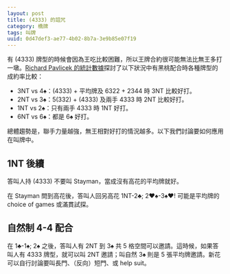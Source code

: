 ```yaml
---
layout: post
title: (4333) 的詛咒
category: 橋牌
tags: 叫牌
uuid: 0d47def3-ae77-4b02-8b7a-3e9b85e07f19
---
```

有 (4333) 牌型的時候會因為王吃比較困難，所以王牌合約很可能無法比無王多打一墩。[Richard Pavlicek 的統計數據][rpb]探討了以下狀況中有黑桃配合時各種牌型的成約率比較：

[rpb]: http://www.rpbridge.net/8j05.htm

- 3NT vs 4♠：(4333) + 平均牌及 6322 + 2344 時 3NT 比較好打。
- 2NT vs 3♠：5(332) + (4333) 及兩手 4333 時 2NT 比較好打。
- 1NT vs 2♠：只有兩手 4333 時 1NT 好打。
- 6NT vs 6♠：都是 6♠ 好打。

總體趨勢是，聯手力量越強，無王相對好打的情況越多。以下我們討論要如何應用在叫牌中。

1NT 後續
--------
答叫人持 (4333) 不要叫 Stayman，當成沒有高花的平均牌就好。

在 Stayman 問到高花後，答叫人回另高花 1NT-2♣; 2♥♠-3♠♥! 可能是平均牌的 choice of games 或滿貫試探。

自然制 4-4 配合
---------------
在 1♣-1♠; 2♠ 之後，答叫人有 2NT 到 3♠ 共 5 格空間可以邀請。這時候，如果答叫人有 4333 牌型，就可以叫 2NT 邀請；叫自然 3♠ 則是 5 張平均牌邀請。新花可以自行討論要叫長門、（反向）短門、或 help suit。
